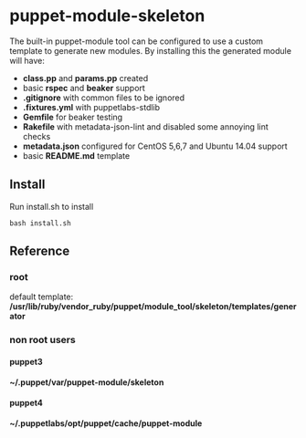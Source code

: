 # puppet-module-skeleton

The built-in puppet-module tool can be configured to use a custom template to
generate new modules. By installing this the generated module will have:

- **class.pp** and **params.pp** created
- basic **rspec** and **beaker** support
- **.gitignore** with common files to be ignored
- **.fixtures.yml** with puppetlabs-stdlib
- **Gemfile** for beaker testing
- **Rakefile** with metadata-json-lint and disabled some annoying lint checks
- **metadata.json** configured for CentOS 5,6,7 and Ubuntu 14.04 support
- basic **README.md** template

## Install

Run install.sh to install

```
bash install.sh
```

## Reference

### root

default template:
**/usr/lib/ruby/vendor_ruby/puppet/module_tool/skeleton/templates/generator**

### non root users

#### puppet3
**~/.puppet/var/puppet-module/skeleton**

#### puppet4
**~/.puppetlabs/opt/puppet/cache/puppet-module**
